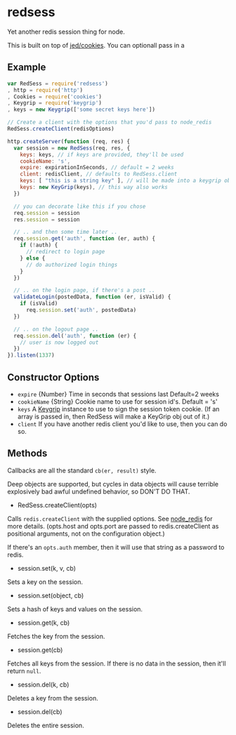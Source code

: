 # redsess

Yet another redis session thing for node.

This is built on top of [jed/cookies](https://github.com/jed/cookies).
You can optionall pass in a 

## Example

```javascript
var RedSess = require('redsess')
, http = require('http')
, Cookies = require('cookies')
, Keygrip = require('keygrip')
, keys = new Keygrip(['some secret keys here'])

// Create a client with the options that you'd pass to node_redis
RedSess.createClient(redisOptions)

http.createServer(function (req, res) {
  var session = new RedSess(req, res, {
    keys: keys, // if keys are provided, they'll be used
    cookieName: 's',
    expire: expirationInSeconds, // default = 2 weeks
    client: redisClient, // defaults to RedSess.client
    keys: [ "this is a string key" ], // will be made into a keygrip obj
    keys: new KeyGrip(keys), // this way also works
  })

  // you can decorate like this if you chose
  req.session = session
  res.session = session

  // .. and then some time later ..
  req.session.get('auth', function (er, auth) {
    if (!auth) {
      // redirect to login page
    } else {
      // do authorized login things
    }
  })

  // .. on the login page, if there's a post ..
  validateLogin(postedData, function (er, isValid) {
    if (isValid)
      req.session.set('auth', postedData)
  })

  // .. on the logout page ..
  req.session.del('auth', function (er) {
    // user is now logged out
  })
}).listen(1337)
```

## Constructor Options

* `expire` {Number} Time in seconds that sessions last Default=2 weeks
* `cookieName` {String} Cookie name to use for session id's. Default = 's'
* `keys` A [Keygrip](https://github.com/jed/keygrip) instance to use
  to sign the session token cookie.  (If an array is passed in, then
  RedSess will make a KeyGrip obj out of it.)
* `client` If you have another redis client you'd like to use, then
  you can do so.

## Methods

Callbacks are all the standard `cb(er, result)` style.

Deep objects are supported, but cycles in data objects will cause
terrible explosively bad awful undefined behavior, so DON'T DO THAT.

* RedSess.createClient(opts)

Calls `redis.createClient` with the supplied options.  See
[node_redis](https://github.com/mranney/node_redis) for more details.
(opts.host and opts.port are passed to redis.createClient as positional
arguments, not on the configuration object.)

If there's an `opts.auth` member, then it will use that string as a
password to redis.

* session.set(k, v, cb)

Sets a key on the session.

* session.set(object, cb)

Sets a hash of keys and values on the session.

* session.get(k, cb)

Fetches the key from the session.

* session.get(cb)

Fetches all keys from the session.  If there is no data in the
session, then it'll return `null`.

* session.del(k, cb)

Deletes a key from the session.

* session.del(cb)

Deletes the entire session.
